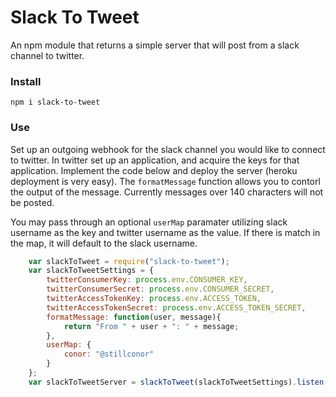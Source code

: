 # Slack To Tweet

An npm module that returns a simple server that will post from a slack channel to twitter.

### Install

`npm i slack-to-tweet`

### Use

Set up an outgoing webhook for the slack channel you would like to connect to twitter. In twitter set up an application, and acquire the keys for that application. Implement the code below and deploy the server (heroku deployment  is very easy). The `formatMessage` function allows you to contorl the output of the message. Currently messages over 140 characters will not be posted. 

You may pass through an optional `userMap` paramater utilizing slack username as the key and twitter username as the value. If there is match in the map, it will default to the slack username.


```js
	var slackToTweet = require("slack-to-tweet");
	var slackToTweetSettings = {
		twitterConsumerKey: process.env.CONSUMER_KEY,
		twitterConsumerSecret: process.env.CONSUMER_SECRET,
		twitterAccessTokenKey: process.env.ACCESS_TOKEN,
		twitterAccessTokenSecret: process.env.ACCESS_TOKEN_SECRET,
		formatMessage: function(user, message){
			return "From " + user + ": " + message;
		},
		userMap: {
			conor: "@stillconor"
		}
	};
	var slackToTweetServer = slackToTweet(slackToTweetSettings).listen(process.env.PORT || 4000);
```

